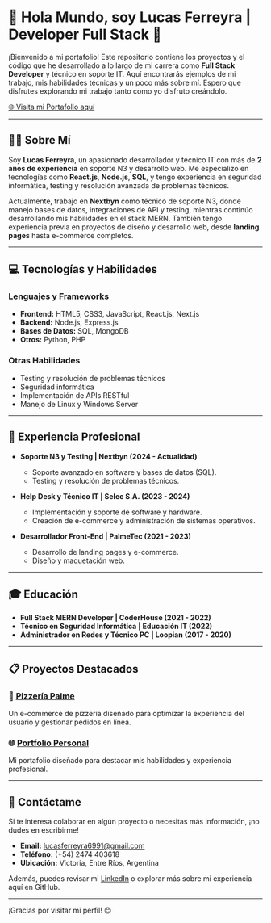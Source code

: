 # 👋 Hola Mundo, soy Lucas Ferreyra | Developer Full Stack 🚀

¡Bienvenido a mi portafolio! Este repositorio contiene los proyectos y el código que he desarrollado a lo largo de mi carrera como **Full Stack Developer** y técnico en soporte IT. Aquí encontrarás ejemplos de mi trabajo, mis habilidades técnicas y un poco más sobre mí. Espero que disfrutes explorando mi trabajo tanto como yo disfruto creándolo.

[🌐 Visita mi Portafolio aquí](https://lucasdeep10.github.io/portfolio/)

---

## 🙋‍♂️ Sobre Mí

Soy **Lucas Ferreyra**, un apasionado desarrollador y técnico IT con más de **2 años de experiencia** en soporte N3 y desarrollo web. Me especializo en tecnologías como **React.js**, **Node.js**, **SQL**, y tengo experiencia en seguridad informática, testing y resolución avanzada de problemas técnicos.

Actualmente, trabajo en **Nextbyn** como técnico de soporte N3, donde manejo bases de datos, integraciones de API y testing, mientras continúo desarrollando mis habilidades en el stack MERN. También tengo experiencia previa en proyectos de diseño y desarrollo web, desde **landing pages** hasta e-commerce completos.

---

## 💻 Tecnologías y Habilidades

### Lenguajes y Frameworks
- **Frontend:** HTML5, CSS3, JavaScript, React.js, Next.js
- **Backend:** Node.js, Express.js
- **Bases de Datos:** SQL, MongoDB
- **Otros:** Python, PHP

### Otras Habilidades
- Testing y resolución de problemas técnicos
- Seguridad informática
- Implementación de APIs RESTful
- Manejo de Linux y Windows Server

---

## 📂 Experiencia Profesional

- **Soporte N3 y Testing | Nextbyn (2024 - Actualidad)**
  - Soporte avanzado en software y bases de datos (SQL).
  - Testing y resolución de problemas técnicos.

- **Help Desk y Técnico IT | Selec S.A. (2023 - 2024)**
  - Implementación y soporte de software y hardware.
  - Creación de e-commerce y administración de sistemas operativos.

- **Desarrollador Front-End | PalmeTec (2021 - 2023)**
  - Desarrollo de landing pages y e-commerce.
  - Diseño y maquetación web.

---

## 🎓 Educación

- **Full Stack MERN Developer | CoderHouse (2021 - 2022)**
- **Técnico en Seguridad Informática | Educación IT (2022)**
- **Administrador en Redes y Técnico PC | Loopian (2017 - 2020)**

---

## 📋 Proyectos Destacados

### 🍕 [Pizzería Palme](https://lucasdeep10.github.io/Pizzeria/)
Un e-commerce de pizzería diseñado para optimizar la experiencia del usuario y gestionar pedidos en línea.

### 🌐 [Portfolio Personal](https://lucasdeep10.github.io/portfolio/)
Mi portafolio diseñado para destacar mis habilidades y experiencia profesional.

---

## 📧 Contáctame

Si te interesa colaborar en algún proyecto o necesitas más información, ¡no dudes en escribirme!

- **Email:** lucasferreyra6991@gmail.com  
- **Teléfono:** (+54) 2474 403618  
- **Ubicación:** Victoria, Entre Ríos, Argentina  

Además, puedes revisar mi [LinkedIn](#) o explorar más sobre mi experiencia aquí en GitHub.

---

¡Gracias por visitar mi perfil! 😊  

